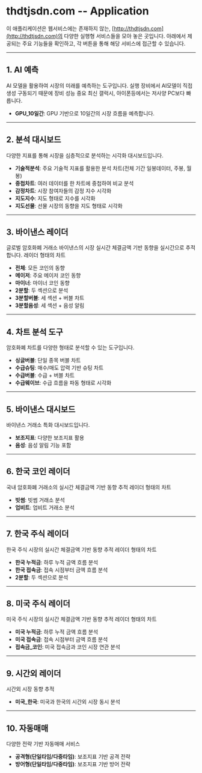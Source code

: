 # thdtjsdn.com -- Application

이 애플리케이션은 웹서비스에는 존재하지 않는, [http://thdtjsdn.com](http://thdtjsdn.com)의 다양한 실행형 서비스들을 모아 놓은 곳입니다. 아래에서 제공되는 주요 기능들을 확인하고, 각 버튼을 통해 해당 서비스에 접근할 수 있습니다.

---

## 1. AI 예측
AI 모델을 활용하여 시장의 미래를 예측하는 도구입니다.
실행 장비에서 AI모델이 직접 생성 구동되기 때문에 장비 성능 중요
최신 갤럭시, 아이폰등에서는 저사양 PC보다 빠릅니다.

- **GPU_10일간**: GPU 기반으로 10일간의 시장 흐름을 예측합니다.

---

## 2. 분석 대시보드
다양한 지표를 통해 시장을 심층적으로 분석하는 시각화 대시보드입니다.

- **기술적분석**: 주요 기술적 지표를 활용한 분석 차트(전체 기간 일봉데이터, 주봉, 월봉)
- **중첩차트**: 여러 데이터를 한 차트에 중첩하여 비교 분석
- **감정차트**: 시장 참여자들의 감정 지수 시각화
- **지도지수**: 지도 형태로 지수를 시각화
- **지도선물**: 선물 시장의 동향을 지도 형태로 시각화

---

## 3. 바이낸스 레이더
글로벌 암호화폐 거래소 바이낸스의 시장 실시간 체결금액 기반 동향을 실시간으로 추적합니다.
레이더 형태의 차트

- **전체**: 모든 코인의 동향
- **메이저**: 주요 메이저 코인 동향
- **마이너**: 마이너 코인 동향
- **2분할**: 두 섹션으로 분석
- **3분할버블**: 세 섹션 + 버블 차트
- **3분할음성**: 세 섹션 + 음성 알림

---

## 4. 차트 분석 도구
암호화폐 차트를 다양한 형태로 분석할 수 있는 도구입니다.

- **싱글버블**: 단일 종목 버블 차트
- **수급슈팅**: 매수/매도 압력 기반 슈팅 차트
- **수급버블**: 수급 + 버블 차트
- **수급웨이브**: 수급 흐름을 파동 형태로 시각화

---

## 5. 바이낸스 대시보드
바이낸스 거래소 특화 대시보드입니다.

- **보조지표**: 다양한 보조지표 활용
- **음성**: 음성 알림 기능 포함

---

## 6. 한국 코인 레이더
국내 암호화폐 거래소의 실시간 체결금액 기반 동향 추적
레이더 형태의 차트

- **빗썸**: 빗썸 거래소 분석
- **업비트**: 업비트 거래소 분석

---

## 7. 한국 주식 레이더
한국 주식 시장의 실시간 체결금액 기반 동향 추적
레이더 형태의 차트

- **한국 누적금**: 하루 누적 금액 흐름 분석
- **한국 접속금**: 접속 시점부터 금액 흐름 분석
- **2분할**: 두 섹션으로 분석

---

## 8. 미국 주식 레이더
미국 주식 시장의 실시간 체결금액 기반 동향 추적
레이더 형태의 차트

- **미국 누적금**: 하루 누적 금액 흐름 분석
- **미국 접속금**: 접속 시점부터 금액 흐름 분석
- **접속금_코인**: 미국 접속금과 코인 시장 연관 분석

---

## 9. 시간외 레이더
시간외 시장 동향 추적

- **미국_한국**: 미국과 한국의 시간외 시장 동시 분석

---

## 10. 자동매매
다양한 전략 기반 자동매매 서비스

- **공격형(단일타임/다중타임)**: 보조지표 기반 공격 전략
- **방어형(단일타임/다중타임)**: 보조지표 기반 방어 전략
